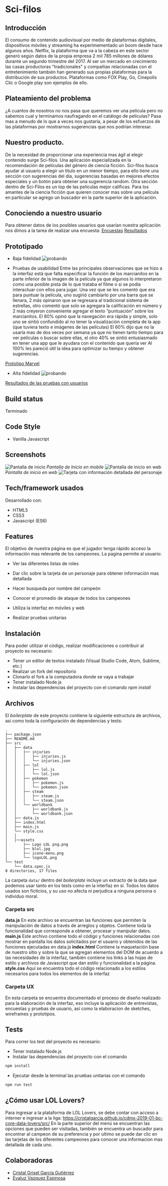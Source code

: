 # Sci-filos

## Introducción
El consumo de contenido audiovisual por medio de plataformas digitales, dispositivos móviles y streaming ha experimementado un boom desde hace algunos años. 
Netflix, la plataforma que va a la cabeza en este sector generó según datos de la propia empresa  2 mil 785 millones de dólares durante un segundo trimestre del 2017. 
Al ser un mercado en crecimiento las casas productoras "tradicionales"  y compañias relacionadas con el entretenimiento también han generado sus propias plataformas para la distribución de sus productos. Plataformas como FOX Play, Go, Cinepolis Clic o Google play son ejemplos de ello.

## Plateamiento del problema
¿A cuantos de nosotros no nos pasa que queremos ver una película pero no sabemos cual y terminamos naufragando en el catálogo de películas?
Pasa mas a menudo de lo que a veces nos gustaría, a pesar de los esfuerzos de las plataformas por mostrarnos sugerencias que nos podrían interesar.

## Nuestro producto.
De la necesidad de proporcionar una experiencia mas ágil al elegir contenido surge Sci-filos.
Una aplicación especializada en la recomendación de películas del género de ciencia ficción.
Sci-filos busca ayudar al usuario a elegir un titulo en un menor tiempo, para ello tiene una sección con sugerencias del día,  sugerencias basadas en mejores efectos especiales y un botón para obtener una sugerencia random.
Otra sección dentro de Sci-Filos es un top de las películas mejor calificas.
Para los amantes de la ciencia ficción que quieren conocer mas sobre una película en particular se agrego un buscador en la parte superior de la aplicación.

## Conociendo a nuestro usuario
Para obtener datos de los posibles usuarios que usarían nuestra aplicación nos dimos a la tarea de realizar una encuesta:
[Encuestas](https://goo.gl/forms/vEzbXgr1G2gAVyWF2)
[Resultados](https://docs.google.com/document/d/1v1NqMLAKgoq1u7gdmKCabHb5l9X7pjnQUI4wuVi1-4A/edit?usp=sharing)
## Prototipado

- Baja fidelidad
![probando](https://i.ibb.co/Y7K6ymq/prototipobaja.png)

- Pruebas de usabilidad
Entre las principales observaciones que se hizo a la interfaz está que falta especificar la función de los marcianitos en la parte inferior de la imagen de la película ya que algunos lo interpretaron como una posible pista de lo que trataba el filme o si se podía interactuar con ellos para jugar. Una vez que se les comentó que era para puntuar la película, uno sugirió cambiarlo por una barra que se llenara, 2 más opinaron que se regresara al tradicional sistema de estrellas, otro comentó que solo se agregara la calificación en número y 2 más creyeron conveniente agregar el texto “puntuación” sobre los marcianitos. 
El 80% opinó que la navegación era rápida y simple, solo uno se sintió confundido al no tener la visualización completa de la app (que tuviera texto e imágenes de las películas)
El 60% dijo que no la usaría mas de dos veces por semana ya que no tienen tanto tiempo para ver películas o buscar sobre ellas, el otro 40% se sintió entusiasmado en tener una app que le ayudara con el contenido que quería ver
Al 100% les pareció útil la idea para optimizar su tiempo y obtener sugerencias.

[Prototipo Marvel](https://marvelapp.com/87607bd/screen/53878026)

- Alta fidelidad
![probando](https://i.ibb.co/0MtVBmx/prototipoalta.png)

[Resultados de las pruebas con usuarios](https://docs.google.com/document/d/1dciFzH8T0574tdzBzyVNgas-9lX_POLIqcIOxwKz0js/edit)


## Build status
Terminado
## Code Style
- Vanilla Javascript
 
## Screenshots
![Pantalla de inicio](https://ibb.co/gb2N6Sy)
*Pantalla de Inicio en mobile*
![Pantalla de inicio en web](https://ibb.co/gPKhfSZ)
*Pantalla de inicio en web*
![Tarjeta con información detallada del personaje](https://ibb.co/QftTh60)
## Tech/framework usados
Desarrollado con:
-  HTML5
-  CSS3
- Javascript (ES6)
## Features
El objetivo de nuestra página es que el jugador tenga rápido acceso la información mas relevante de los campeones.
La pagina permite al usuario:
* Ver las diferentes listas de roles
* Dar clic sobre la tarjeta de un personaje para obtener información mas detallada
* Hacer busqueda por nombre del campeón
* Conocer el promedio de ataque de todos los campeones
 
* Utiliza la interfaz en móviles y web
* Realizar pruebas unitarias
## Instalación
Para poder utilizar el código, realizar modificaciones o contribuir al proyecto es necesario:
- Tener un editor de textos instalado (Visual Studio Code, Atom, Sublime, etc.)
- Realizar un fork del repositorio
- Clonarlo el fork a la computadora donde se vaya a trabajar
- Tener instalado Node.js
- Instalar las dependencias del proyecto con el comando *npm install*
## Archivos
El *boilerplate* de este proyecto contiene la siguiente estructura de archivos, así como toda la configuración de dependencias y tests:
```text
.
├── package.json
├── README.md
├── src
│   ├── data
│   │   ├── injuries
│   │   │   ├── injuries.js
│   │   │   └── injuries.json
│   │   ├── lol
│   │   │   ├── lol.js
│   │   │   └── lol.json
│   │   ├── pokemon
│   │   │   ├── pokemon.js
│   │   │   └── pokemon.json
│   │   ├── steam
│   │   │   ├── steam.js
│   │   │   └── steam.json
│   │   └── worldbank
│   │       ├── worldbank.js
│   │       └── worldbank.json
│   ├── data.js
│   ├── index.html
│   ├── main.js
│   └── style.css
│   │
│   │──assets
│       ├── Logo LOL png.png
│       ├── blol.jpg
│       ├── icono-menu.png
│       └── logoLOL.png
└── test
    └── data.spec.js
8 directories, 17 files
```
La carpeta `data/` dentro del _boilerplate_ incluye un extracto de la data que podemos usar tanto en los tests como en la interfaz en sí. Todos los datos usados son ficticios, y su uso no afecta ni perjudica a ninguna persona o individuo moral.
### Carpeta src
**data.js**
En este archivo se encuentran las funciones que permiten la manipulación de datos a través de arreglos y objetos. Contiene toda la funcionalidad que corresponde a obtener, procesar y manipular datos.
**main.js**
Este archivo contiene todo el código y funciones relacionadas con mostrar en pantalla los datos solicitados por el usuario y obtenidos de las funciones ejecutadas en data.js
**index.html**
Contiene la maquetación base de nuestro sitio y sobre la que se agregan elementos del DOM de acuerdo a las necesidades de la interfaz, también contiene los links a las hojas de estilo y archivos de Javascript que dan estilo y funcionalidad a la página.
**style.css**
Aquí se encuentra todo el código relacionado a los estilos necesarios para todos los elementos de la interfaz
### Carpeta UX
En esta carpeta se encuentra documentado el proceso de diseño realizado para la elaboración de la interfaz, eso incluye la aplicación de entrevistas, encuestas y pruebas de usuario, así como la elaboracion de sketches, wireframes y prototipos.
## Tests
Para correr los test del proyecto es necesario:
- Tener instalado Node.js
- Instalar las dependencias del proyecto con el comando 
```javascript
npm install
```
- Ejecutar desde la terminal las pruebas unitarias con el comando
```javascript
npm run test
```
## ¿Cómo usar LOL Lovers?
Para ingresar a la plataforma de LOL Lovers, se debe contar con acceso a interner e ingresar a la liga: https://cristalgarcia.github.io/cdmx-2019-01-bc-core-data-lovers/src/
En la parte superior del menú se encuentran las opciones que pueden ser visitadas, también se encuentra un buscador para encontrar al campeon de su preferencia y por ultimo se puede dar clic en las tarjetas de los diferentes campeones para conocer una informacion mas detallada de cada uno.
## Colaboradoras
- [Cristal Grisel García Gutiérrez](https://github.com/Cristalgarcia)
- [Evaluz Vazquez Espinosa](https://github.com/eve2921/)

